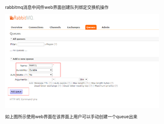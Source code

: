 
rabbitmq消息中间件web界面创建队列绑定交换机操作

![rabbitmq](pic/rabbitmq04.png)

如上图所示使用web界面在该界面上用户可以手动创建一个queue出来
